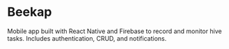 # Beekap
Mobile app built with React Native and Firebase to record and monitor hive tasks. Includes authentication, CRUD, and notifications.
